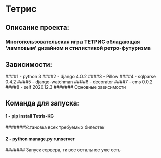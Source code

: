 # Тетрис
## Описание проекта:
### Многопользовательская игра ТЕТРИС обладающая 'ламповым' дизайном и стилистикой ретро-футуризма
## Зависимости:
####1 - python 3
####2 - django 4.0.2
####3 - Pillow
####4 - sqlparse 0.4.2
####5 - django-watchman
####6 - decorator
####7 - cms 0.0.2
####8 - self 2020.12.3
####### Основные зависимости
## Команда для запуска:
#### 1 - pip install Tetris-KG
#######Установка всех требуемых билеотек
#### 2 - python manage.py runserver
####### Запуск сервера, тк все остальное уже есть 
